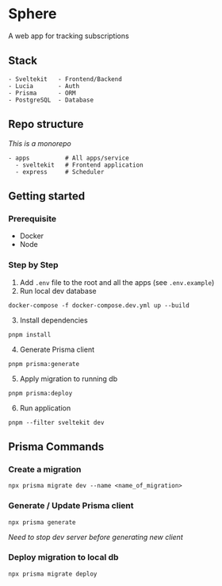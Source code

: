 # Sphere

A web app for tracking subscriptions

## Stack

```
- Sveltekit   - Frontend/Backend
- Lucia       - Auth
- Prisma      - ORM
- PostgreSQL  - Database
```

## Repo structure

_This is a monorepo_

```
- apps          # All apps/service
  - sveltekit   # Frontend application
  - express     # Scheduler
```

## Getting started

### Prerequisite

- Docker
- Node

### Step by Step

1. Add `.env` file to the root and all the apps (see `.env.example`)
2. Run local dev database

```
docker-compose -f docker-compose.dev.yml up --build
```

3. Install dependencies

```
pnpm install
```

4. Generate Prisma client

```
pnpm prisma:generate
```

5. Apply migration to running db

```
pnpm prisma:deploy
```

6. Run application

```
pnpm --filter sveltekit dev
```

## Prisma Commands

### Create a migration

```
npx prisma migrate dev --name <name_of_migration>
```

### Generate / Update Prisma client

```
npx prisma generate
```

_Need to stop dev server before generating new client_

### Deploy migration to local db

```
npx prisma migrate deploy
```

